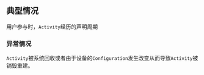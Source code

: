 ## 典型情况
用户参与时，`Activity`经历的声明周期

###


### 异常情况
`Activity`被系统回收或者由于设备的`Configuration`发生改变从而导致`Activity`被销毁重建。
